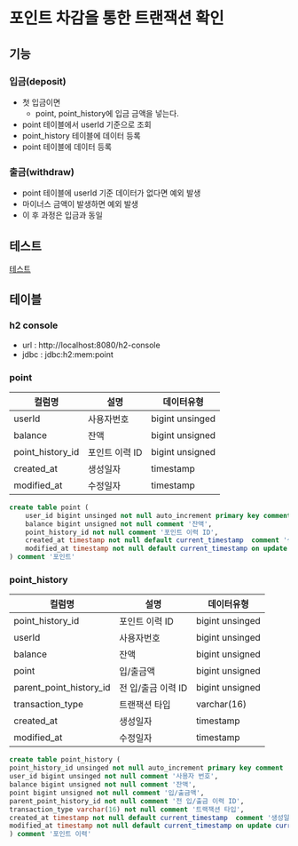 # 포인트 차감을 통한 트랜잭션 확인

## 기능 
### 입금(deposit)
- 첫 입금이면  
  - point, point_history에 입금 금액을 넣는다.
- point 테이블에서 userId 기준으로 조회
- point_history 테이블에 데이터 등록 
- point 테이블에 데이터 등록

### 출금(withdraw)
- point 테이블에 userId 기준 데이터가 없다면 예외 발생
- 마이너스 금액이 발생하면 예외 발생
- 이 후 과정은 입금과 동일

## 테스트
[테스트](./TransactionTest.md)

## 테이블
### h2 console
- url : http://localhost:8080/h2-console
- jdbc : jdbc:h2:mem:point
### point
| 컬럼명           | 설명 |데이터유형|
|------------------|----|---|
| userId           | 사용자번호 |bigint unsinged|
| balance          | 잔액 |bigint unsigned|
| point_history_id | 포인트 이력 ID |bigint unsigned|
| created_at|생성일자|timestamp|
|modified_at|수정일자|timestamp|
```sql
create table point (
    user_id bigint unsinged not null auto_increment primary key comment '사용자 번호',
    balance bigint unsigned not null comment '잔액',
    point_history_id not null comment '포인트 이력 ID',
    created_at timestamp not null default current_timestamp  comment '생성일자',
    modified_at timestamp not null default current_timestamp on update current_timestamp comment '수정일자'
) comment '포인트'
```
### point_history
| 컬럼명              | 설명           |데이터유형|
|------------------|--------------|---|
| point_history_id | 포인트 이력 ID    |bigint unsinged|
| userId           | 사용자번호        |bigint unsinged|
| balance          | 잔액           |bigint unsigned|
| point            | 입/출금액        |bigint unsigned|
| parent_point_history_id| 전 입/출금 이력 ID | bigint unsigned|
| transaction_type| 트랜잭션 타입      |varchar(16)|
| created_at       | 생성일자         |timestamp|
| modified_at      | 수정일자         |timestamp|
```sql
create table point_history (
point_history_id unsinged not null auto_increment primary key comment '포인트 이력 ID'
user_id bigint unsinged not null comment '사용자 번호',
balance bigint unsigned not null comment '잔액',
point bigint unsigned not null comment '입/출금액',
parent_point_history_id not null comment '전 입/출금 이력 ID',
transaction_type varchar(16) not null comment '트랙잭션 타입',
created_at timestamp not null default current_timestamp  comment '생성일자',
modified_at timestamp not null default current_timestamp on update current_timestamp comment '수정일자'
) comment '포인트 이력'
```
